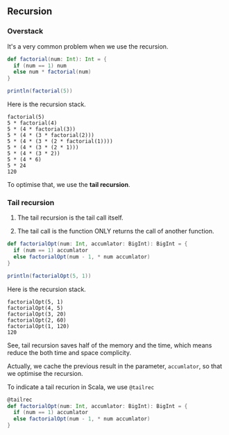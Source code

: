 ## Recursion

### Overstack

It's a very common problem when we use the recursion.

```scala
def factorial(num: Int): Int = {
  if (num == 1) num
  else num * factorial(num)
}

println(factorial(5))
```

Here is the recursion stack.

```
factorial(5)
5 * factorial(4)
5 * (4 * factorial(3))
5 * (4 * (3 * factorial(2)))
5 * (4 * (3 * (2 * factorial(1))))
5 * (4 * (3 * (2 * 1)))
5 * (4 * (3 * 2))
5 * (4 * 6)
5 * 24
120
```

To optimise that, we use the **tail recursion**.

### Tail recursion

1. The tail recursion is the tail call itself.

2. The tail call is the function ONLY returns the call of another function.

```scala
def factorialOpt(num: Int, accumlator: BigInt): BigInt = {
  if (num == 1) accumlator
  else factorialOpt(num - 1, * num accumlator)
}

println(factorialOpt(5, 1))
```

Here is the recursion stack.

```
factorialOpt(5, 1)
factorialOpt(4, 5)
factorialOpt(3, 20)
factorialOpt(2, 60)
factorialOpt(1, 120)
120
```

See, tail recursion saves half of the memory and the time, which means reduce the both time and space complicity.

Actually, we cache the previous result in the parameter, `accumlator`, so that we optimise the recursion.

To indicate a tail recurion in Scala, we use `@tailrec`

```scala
@tailrec
def factorialOpt(num: Int, accumlator: BigInt): BigInt = {
  if (num == 1) accumlator
  else factorialOpt(num - 1, * num accumlator)
}
```